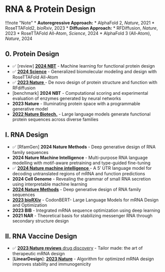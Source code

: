 # RNA & Protein Design

!!!note "Note"
    * **Autoregressive Approach:**
    	* AlphaFold 2, _Nature_, 2021
    	* RoseTTAFold2, _bioRxiv_, 2023
    * **Diffusion Approach:**&#x20;
    	* RFDiffusion, _Nature_, 2023
    	* RoseTTAFold All-Atom, _Science_, 2024
    	* AlphaFold 3 (All-Atom), _Nature_, 2024


## 0. Protein Design

* ✅ \[review] [**2024 NBT**](https://www.nature.com/articles/s41587-024-02127-0) - Machine learning for functional protein design
* ✅ [**2024 Science**](https://pubmed.ncbi.nlm.nih.gov/38452047/) - Generalized biomolecular modeling and design with RoseTTAFold All-Atom
* ✅ [**2023 Nature** ](https://www.nature.com/articles/s41586-023-06415-8)- De novo design of protein structure and function with RFdiffusion
* \[benchmark] **2024 NBT** - Computational scoring and experimental evaluation of enzymes generated by neural networks
* **2023 Nature** - Illuminating protein space with a programmable generative model&#x20;
* [**2022 Nature Biotech.**](https://www.nature.com/articles/s41587-022-01618-2) - Large language models generate functional protein sequences across diverse families

## I. RNA Design&#x20;

* ✅ \[RfamGen] **2024 Nature Methods** - Deep generative design of RNA family sequences
* **2024 Nature Machine Intelligence** - Multi-purpose RNA language modelling with motif-aware pretraining and type-guided fine-tuning
* ✅ [**2024 Nature machine intelligence** ](https://www.nature.com/articles/s42256-024-00823-9)- A 5′ UTR language model for decoding untranslated regions of mRNA and function predictions
* **2024 Cell Genome** - Revealing the grammar of small RNA secretion using interpretable machine learning
* [**2024 Nature Methods**](https://www.nature.com/articles/s41592-023-02148-8) - Deep generative design of RNA family sequences
* [**2023 bioRXiv**](https://doi.org/10.1101/2023.09.09.556981) - CodonBERT- Large Language Models for mRNA Design and Optimization
* **2023 BIB** - Integrated mRNA sequence optimization using deep learning
* **2021 NAR** - Theoretical basis for stabilizing messenger RNA through secondary structure design

## II. RNA Vaccine Design

* ✅ [**2023 Nature reviews** drug discovery](https://www.nature.com/articles/s41573-023-00827-x) - Tailor made: the art of therapeutic mRNA design&#x20;
* \[**LinearDesign**]: [**2023 Nature**](https://www.nature.com/articles/s41586-023-06127-z) - Algorithm for optimized mRNA design improves stability and immunogenicity
